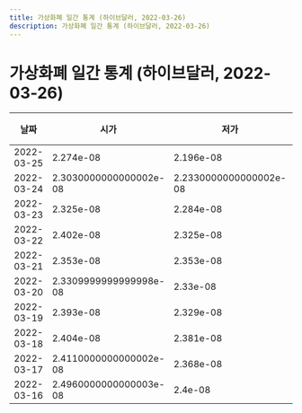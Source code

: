 ```yaml
---
title: 가상화폐 일간 통계 (하이브달러, 2022-03-26)
description: 가상화폐 일간 통계 (하이브달러, 2022-03-26)
---
```


가상화폐 일간 통계 (하이브달러, 2022-03-26)
===

|날짜|시가|저가|고가|종가|비고|
|--|--|--|--|--|--|
|2022-03-25|2.274e-08|2.196e-08|2.3390000000000003e-08|2.237e-08|    |
|2022-03-24|2.3030000000000002e-08|2.2330000000000002e-08|2.363e-08|2.274e-08|    |
|2022-03-23|2.325e-08|2.284e-08|2.363e-08|2.305e-08|    |
|2022-03-22|2.402e-08|2.325e-08|2.402e-08|2.325e-08|    |
|2022-03-21|2.353e-08|2.353e-08|2.41e-08|2.368e-08|    |
|2022-03-20|2.3309999999999998e-08|2.33e-08|2.379e-08|2.353e-08|    |
|2022-03-19|2.393e-08|2.329e-08|2.4029999999999997e-08|2.377e-08|    |
|2022-03-18|2.404e-08|2.381e-08|2.436e-08|2.4199999999999998e-08|    |
|2022-03-17|2.4110000000000002e-08|2.368e-08|2.4709999999999998e-08|2.4049999999999997e-08|    |
|2022-03-16|2.4960000000000003e-08|2.4e-08|2.5210000000000002e-08|2.4110000000000002e-08|    |
